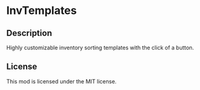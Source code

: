 # InvTemplates

## Description

Highly customizable inventory sorting templates with the click of a button.

## License

This mod is licensed under the MIT license.
